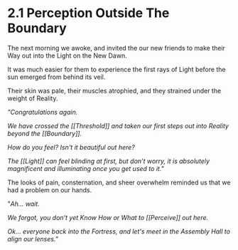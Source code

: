 # 2.1 Perception Outside The Boundary
The next morning we awoke, and invited the our new friends to make their Way out into the Light on the New Dawn. 

It was much easier for them to experience the first rays of Light before the sun emerged from behind its veil. 

Their skin was pale, their muscles atrophied, and they strained under the weight of Reality. 

_"Congratulations again._

_We have crossed the [[Threshold]] and taken our first steps out into Reality beyond the [[Boundary]]._

_How do you feel? Isn't it beautiful out here?_

_The [[Light]] can feel blinding at first, but don’t worry, it is absolutely magnificent and illuminating once you get used to it."_

The looks of pain, consternation, and sheer overwhelm reminded us that we had a problem on our hands. 

"_Ah... wait._

_We forgot, you don't yet Know How or What to [[Perceive]] out here._

_Ok... everyone back into the Fortress, and let's meet in the Assembly Hall to align our lenses."_

